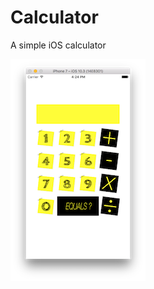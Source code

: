 # Calculator
A simple iOS calculator


![alt text](https://github.com/d-v01d/Calculator/blob/master/Calculator/Assets.xcassets/calc_preview.imageset/calc_preview.png)
